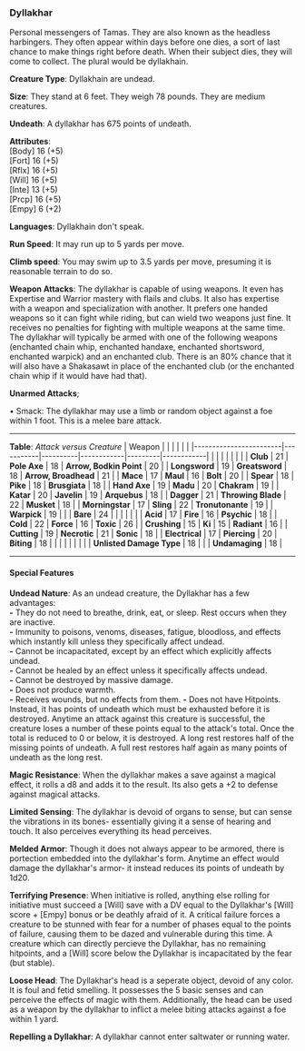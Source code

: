 ### Dyllakhar
Personal messengers of Tamas. They are also known as the headless harbingers. They often appear within days before one dies, a sort of last chance to make things right before death. When their subject dies, they will come to collect. The plural would be dyllakhain.

**Creature Type**: Dyllakhain are undead.

**Size**: They stand at 6 feet. They weigh 78 pounds. They are medium creatures.

**Undeath**: A dyllakhar has 675 points of undeath.

**Attributes**:  
[Body] 16 (+5)  
[Fort] 16 (+5)  
[Rflx] 16 (+5)  
[Will] 16 (+5)  
[Inte] 13 (+5)  
[Prcp] 16 (+5)  
[Empy]  6 (+2)  

**Languages**: Dyllakhain don't speak.

**Run Speed**: It may run up to 5 yards per move.

**Climb speed**: You may swim up to 3.5 yards per move, presuming it is reasonable terrain to do so.

**Weapon Attacks**: The dyllakhar is capable of using weapons. It even has Expertise and Warrior mastery with flails and clubs. It also has expertise with a weapon and specialization with another. It prefers one handed weapons so it can fight while riding, but can wield two weapons just fine. It receives no penalties for fighting with multiple weapons at the same time.  
The dyllakhar will typically be armed with one of the following weapons (enchanted chain whip, enchanted handaxe, enchanted shortsword, enchanted warpick) and an enchanted club. There is an 80% chance that it will also have a Shakasawt in place of the enchanted club (or the enchanted chain whip if it would have had that).

**Unarmed Attacks**;

 • Smack: The dyllakhar may use a limb or random object against a foe within 1 foot. This is a melee bare attack.

---------------------

**Table**: *Attack versus Creature*
| Weapon                 |          |            |         |            |         |
|------------------------|-----------|----------|------------|---------|------------|
|                            |        |                    |        |                            |         |
| **Club**                   | 21     | **Pole Axe**       | 18     | **Arrow, Bodkin Point**    | 20    |
| **Longsword**              | 19     | **Greatsword**     | 18     | **Arrow, Broadhead**       | 21    |
| **Mace**                   | 17     | **Maul**           | 16     | **Bolt**                   | 20    |
| **Spear**                  | 18     | **Pike**           | 18     | **Brusgiata**              | 18    |
| **Hand Axe**               | 19     | **Madu**           | 20     | **Chakram**                | 19    |
| **Katar**                  | 20     | **Javelin**        | 19     | **Arquebus**               | 18    |
| **Dagger**                 | 21     | **Throwing Blade** | 22     | **Musket**                 | 18    |
| **Morningstar**            | 17     | **Sling**          | 22     | **Tronutonante**           | 19    |
| **Warpick**                | 19     |                    |        | **Bare**                   | 24    |
|                            |        |                    |        |
| **Acid**                   | 17     | **Fire**           | 16     | **Psychic**                | 18     |
| **Cold**                   | 22     | **Force**          | 16     | **Toxic**                  | 26     |
| **Crushing**               | 15     | **Ki**             | 15     | **Radiant**                | 16     |
| **Cutting**                | 19     | **Necrotic**       | 21     | **Sonic**                  | 18     |
| **Electrical**             | 17     | **Piercing**       | 20     | **Biting**                 | 18     |
|                            |        |                    |        |                            |        |
| **Unlisted Damage Type**   | 18     |                    |        | **Undamaging**             | 18 |

---------------------

#### Special Features

**Undead Nature**: As an undead creature, the Dyllakhar has a few advantages:  
**-** They do not need to breathe, drink, eat, or sleep. Rest occurs when they are inactive.  
**-** Immunity to poisons, venoms, diseases, fatigue, bloodloss, and effects which instantly kill unless they specifically affect undead.  
**-** Cannot be incapacitated, except by an effect which explicitly affects undead.  
**-** Cannot be healed by an effect unless it specifically affects undead.  
**-** Cannot be destroyed by massive damage.  
**-** Does not produce warmth.  
**-** Receives wounds, but no effects from them.
**-** Does not have Hitpoints. Instead, it has points of undeath which must be exhausted before it is destroyed. Anytime an attack against this creature is successful, the creature loses a number of these points equal to the attack's total. Once the total is reduced to 0 or below, it is destroyed. A long rest restores half of the missing points of undeath. A full rest restores half again as many points of undeath as the long rest.

**Magic Resistance**: When the dyllakhar makes a save against a magical effect, it rolls a d8 and adds it to the result. Its also gets a +2 to defense against magical attacks.

**Limited Sensing**: The dyllakhar is devoid of organs to sense, but can sense the vibrations in its bones- essentially giving it a sense of hearing and touch. It also perceives everything its head perceives.

**Melded Armor**: Though it does not always appear to be armored, there is portection embedded into the dyllakhar's form. Anytime an effect would damage the dyllakhar's armor- it instead reduces its points of undeath by 1d20.

**Terrifying Presence**: When initiative is rolled, anything else rolling for initiative must succeed a [Will] save with a DV equal to the Dyllakhar's [Will] score + [Empy] bonus or be deathly afraid of it. A critical failure forces a creature to be stunned with fear for a number of phases equal to the points of failure, causing them to be dazed and vulnerable during this time. A creature which can directly percieve the Dyllakhar, has no remaining hitpoints, and a [Will] score below the Dyllakhar is incapacitated by the fear (but stable).  

**Loose Head**: The Dyllakhar's head is a seperate object, devoid of any color. It is foul and fetid smelling. It possesses the 5 basic senses and can perceive the effects of magic with them. Additionally, the head can be used as a weapon by the dyllakhar to inflict a melee biting attacks against a foe within 1 yard.  

**Repelling a Dyllakhar**: A dyllakhar cannot enter saltwater or running water.
